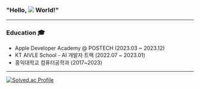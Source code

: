 ### **"Hello, <img src="https://img.shields.io/badge/iOS-000000?style=plastic&&logo=Apple&logoColor=white"/> World!"**

---




### Education 🎓
- Apple Developer Academy @ POSTECH (2023.03 ~ 2023.12)
- KT AIVLE School - AI 개발자 트랙 (2022.07 ~ 2023.01)
- 홍익대학교 컴퓨터공학과 (2017~2023)

<!-- ### Projects 🚀
- 카뮤 (2023.09 ~ 2023.12)
  - [Github](https://github.com/DeveloperAcademy-POSTECH/MacC-Team-DGC), [AppStore](https://apps.apple.com/us/app/%EC%B9%B4%EB%AE%A4-carmu/id6467243718)
- Screen Time 101 (2023.08 ~ 2023.09)
  - [Github](https://github.com/DeveloperAcademy-POSTECH/MacC-Team-DGC](https://github.com/CoffeeNaeriRei/ScreenTime_Barebones)), [AppStore](https://apps.apple.com/us/app/%EC%B9%B4%EB%AE%A4-carmu/id6467243718](https://apps.apple.com/kr/app/screen-time-101/id6462151745))
- 테링 (2023.06 ~ 2023.08)
  - [Github](https://github.com/DeveloperAcademy-POSTECH/MC3-Team9-F4), [AppStore](https://apps.apple.com/kr/app/tering/id6464368312)
- 머스트슬립 (2023.04 ~ 2023.05)
  - [Github](https://github.com/DeveloperAcademy-POSTECH/MC2-Team18-sunghoyazaza)
-->


<!--
### ⚙️🛠️

<img src="https://img.shields.io/badge/Swift-F05138?style=flat&logo=Swift&logoColor=white"/> <img src="https://img.shields.io/badge/Python-3776AB?style=flat&logo=Python&logoColor=white"/> <img src="https://img.shields.io/badge/JavaScript-F7DF1E?style=flat&logo=JavaScript&logoColor=white"/>

<img src="https://img.shields.io/badge/React-61DAFB?style=flat&logo=React&logoColor=white"/> <img src="https://img.shields.io/badge/React%20Native-61DAFB?style=flat&logo=React&logoColor=white"/> <img src="https://img.shields.io/badge/Django-092E20?style=flat&logo=Django&logoColor=white"/> <img src="https://img.shields.io/badge/scikit%20learn-F7931E?style=flat&logo=scikit-learn&logoColor=white"/> <img src="https://img.shields.io/badge/TensorFlow-FF6F00?style=flat&logo=TensorFlow&logoColor=white"/> <img src="https://img.shields.io/badge/Keras-D00000?style=flat&logo=Keras&logoColor=white"/>

<img src="https://img.shields.io/badge/GitHub-181717?style=plastic&logo=GitHub&logoColor=white"/> <img src="https://img.shields.io/badge/Git-F05032?style=plastic&logo=Git&logoColor=white"/> <img src="https://img.shields.io/badge/Firebase-FFCA28?style=plastic&logo=Firebase&logoColor=white"/>
-->


---

[![Solved.ac Profile](http://mazassumnida.wtf/api/generate_badge?boj=rei1998)](https://solved.ac/rei1998)


<!--
[![kybeen's GitHub stats](https://github-readme-stats.vercel.app/api?username=kybeen)](https://github.com/kybeen/github-readme-stats)
![Top Langs](https://github-readme-stats.vercel.app/api/top-langs/?username=kybeen&layout=compact&theme=tokyonight)
-->
